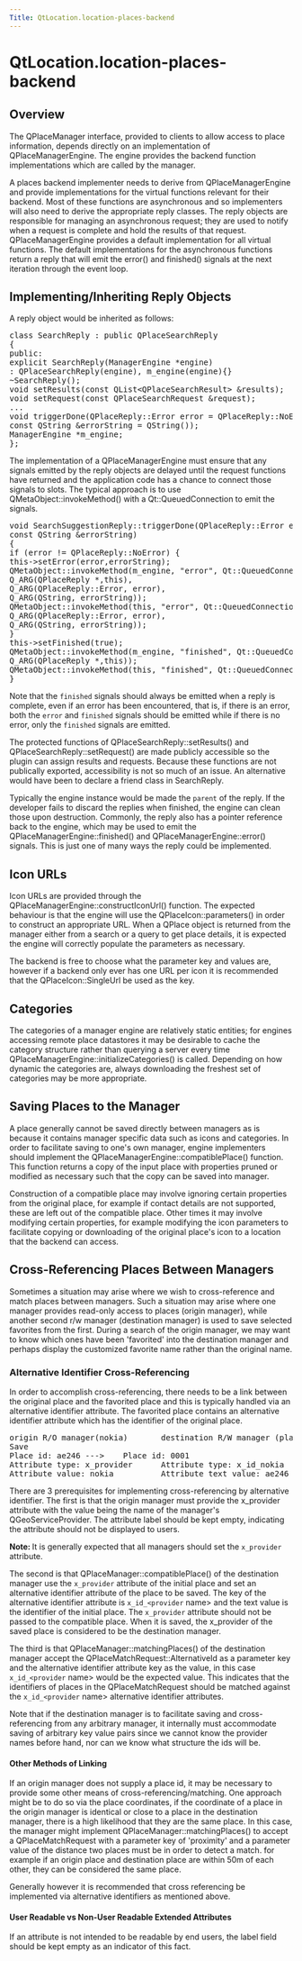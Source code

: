 ```yaml
---
Title: QtLocation.location-places-backend
---
```


# QtLocation.location-places-backend

<span class="subtitle"></span>
<!-- $$$location-places-backend.html-description -->
<h2 id="overview">Overview</h2>
<p>The QPlaceManager interface, provided to clients to allow access to place information, depends directly on an implementation of QPlaceManagerEngine. The engine provides the backend function implementations which are called by the manager.</p>
<p>A places backend implementer needs to derive from QPlaceManagerEngine and provide implementations for the virtual functions relevant for their backend. Most of these functions are asynchronous and so implementers will also need to derive the appropriate reply classes. The reply objects are responsible for managing an asynchronous request; they are used to notify when a request is complete and hold the results of that request. QPlaceManagerEngine provides a default implementation for all virtual functions. The default implementations for the asynchronous functions return a reply that will emit the error() and finished() signals at the next iteration through the event loop.</p>
<h2 id="implementing-inheriting-reply-objects">Implementing/Inheriting Reply Objects</h2>
<p>A reply object would be inherited as follows:</p>
<pre class="cpp"><span class="keyword">class</span> SearchReply : <span class="keyword">public</span> <span class="type">QPlaceSearchReply</span>
{
<span class="keyword">public</span>:
<span class="keyword">explicit</span> SearchReply(ManagerEngine <span class="operator">*</span>engine)
: <span class="type">QPlaceSearchReply</span>(engine)<span class="operator">,</span> m_engine(engine){}
<span class="operator">~</span>SearchReply();
<span class="type">void</span> setResults(<span class="keyword">const</span> <span class="type">QList</span><span class="operator">&lt;</span><span class="type">QPlaceSearchResult</span><span class="operator">&gt;</span> <span class="operator">&amp;</span>results);
<span class="type">void</span> setRequest(<span class="keyword">const</span> <span class="type">QPlaceSearchRequest</span> <span class="operator">&amp;</span>request);
...
<span class="type">void</span> triggerDone(<span class="type">QPlaceReply</span><span class="operator">::</span>Error error <span class="operator">=</span> <span class="type">QPlaceReply</span><span class="operator">::</span>NoError<span class="operator">,</span>
<span class="keyword">const</span> <span class="type">QString</span> <span class="operator">&amp;</span>errorString <span class="operator">=</span> <span class="type">QString</span>());
ManagerEngine <span class="operator">*</span>m_engine;
};</pre>
<p>The implementation of a QPlaceManagerEngine must ensure that any signals emitted by the reply objects are delayed until the request functions have returned and the application code has a chance to connect those signals to slots. The typical approach is to use QMetaObject::invokeMethod() with a Qt::QueuedConnection to emit the signals.</p>
<pre class="cpp"><span class="type">void</span> SearchSuggestionReply<span class="operator">::</span>triggerDone(<span class="type">QPlaceReply</span><span class="operator">::</span>Error error<span class="operator">,</span>
<span class="keyword">const</span> <span class="type">QString</span> <span class="operator">&amp;</span>errorString)
{
<span class="keyword">if</span> (error <span class="operator">!</span><span class="operator">=</span> <span class="type">QPlaceReply</span><span class="operator">::</span>NoError) {
<span class="keyword">this</span><span class="operator">-</span><span class="operator">&gt;</span>setError(error<span class="operator">,</span>errorString);
<span class="type">QMetaObject</span><span class="operator">::</span>invokeMethod(m_engine<span class="operator">,</span> <span class="string">&quot;error&quot;</span><span class="operator">,</span> <span class="type">Qt</span><span class="operator">::</span>QueuedConnection<span class="operator">,</span>
Q_ARG(<span class="type">QPlaceReply</span> <span class="operator">*</span><span class="operator">,</span><span class="keyword">this</span>)<span class="operator">,</span>
Q_ARG(<span class="type">QPlaceReply</span><span class="operator">::</span>Error<span class="operator">,</span> error)<span class="operator">,</span>
Q_ARG(<span class="type">QString</span><span class="operator">,</span> errorString));
<span class="type">QMetaObject</span><span class="operator">::</span>invokeMethod(<span class="keyword">this</span><span class="operator">,</span> <span class="string">&quot;error&quot;</span><span class="operator">,</span> <span class="type">Qt</span><span class="operator">::</span>QueuedConnection<span class="operator">,</span>
Q_ARG(<span class="type">QPlaceReply</span><span class="operator">::</span>Error<span class="operator">,</span> error)<span class="operator">,</span>
Q_ARG(<span class="type">QString</span><span class="operator">,</span> errorString));
}
<span class="keyword">this</span><span class="operator">-</span><span class="operator">&gt;</span>setFinished(<span class="keyword">true</span>);
<span class="type">QMetaObject</span><span class="operator">::</span>invokeMethod(m_engine<span class="operator">,</span> <span class="string">&quot;finished&quot;</span><span class="operator">,</span> <span class="type">Qt</span><span class="operator">::</span>QueuedConnection<span class="operator">,</span>
Q_ARG(<span class="type">QPlaceReply</span> <span class="operator">*</span><span class="operator">,</span><span class="keyword">this</span>));
<span class="type">QMetaObject</span><span class="operator">::</span>invokeMethod(<span class="keyword">this</span><span class="operator">,</span> <span class="string">&quot;finished&quot;</span><span class="operator">,</span> <span class="type">Qt</span><span class="operator">::</span>QueuedConnection);
}</pre>
<p>Note that the <code>finished</code> signals should always be emitted when a reply is complete, even if an error has been encountered, that is, if there is an error, both the <code>error</code> and <code>finished</code> signals should be emitted while if there is no error, only the <code>finished</code> signals are emitted.</p>
<p>The protected functions of QPlaceSearchReply::setResults() and QPlaceSearchReply::setRequest() are made publicly accessible so the plugin can assign results and requests. Because these functions are not publically exported, accessibility is not so much of an issue. An alternative would have been to declare a friend class in SearchReply.</p>
<p>Typically the engine instance would be made the <code>parent</code> of the reply. If the developer fails to discard the replies when finished, the engine can clean those upon destruction. Commonly, the reply also has a pointer reference back to the engine, which may be used to emit the QPlaceManagerEngine::finished() and QPlaceManagerEngine::error() signals. This is just one of many ways the reply could be implemented.</p>
<h2 id="icon-urls">Icon URLs</h2>
<p>Icon URLs are provided through the QPlaceManagerEngine::constructIconUrl() function. The expected behaviour is that the engine will use the QPlaceIcon::parameters() in order to construct an appropriate URL. When a QPlace object is returned from the manager either from a search or a query to get place details, it is expected the engine will correctly populate the parameters as necessary.</p>
<p>The backend is free to choose what the parameter key and values are, however if a backend only ever has one URL per icon it is recommended that the QPlaceIcon::SingleUrl be used as the key.</p>
<h2 id="categories">Categories</h2>
<p>The categories of a manager engine are relatively static entities; for engines accessing remote place datastores it may be desirable to cache the category structure rather than querying a server every time QPlaceManagerEngine::initializeCategories() is called. Depending on how dynamic the categories are, always downloading the freshest set of categories may be more appropriate.</p>
<h2 id="saving-places-to-the-manager">Saving Places to the Manager</h2>
<p>A place generally cannot be saved directly between managers as is because it contains manager specific data such as icons and categories. In order to facilitate saving to one's own manager, engine implementers should implement the QPlaceManagerEngine::compatiblePlace() function. This function returns a copy of the input place with properties pruned or modified as necessary such that the copy can be saved into manager.</p>
<p>Construction of a compatible place may involve ignoring certain properties from the original place, for example if contact details are not supported, these are left out of the compatible place. Other times it may involve modifying certain properties, for example modifying the icon parameters to facilitate copying or downloading of the original place's icon to a location that the backend can access.</p>
<h2 id="cross-referencing-places-between-managers">Cross-Referencing Places Between Managers</h2>
<p>Sometimes a situation may arise where we wish to cross-reference and match places between managers. Such a situation may arise where one manager provides read-only access to places (origin manager), while another second r/w manager (destination manager) is used to save selected favorites from the first. During a search of the origin manager, we may want to know which ones have been 'favorited' into the destination manager and perhaps display the customized favorite name rather than the original name.</p>
<h3 >Alternative Identifier Cross-Referencing</h3>
<p>In order to accomplish cross-referencing, there needs to be a link between the original place and the favorited place and this is typically handled via an alternative identifier attribute. The favorited place contains an alternative identifier attribute which has the identifier of the original place.</p>
<pre class="cpp">origin R<span class="operator">/</span>O manager(nokia)       destination R<span class="operator">/</span>W manager (places_jsondb)
Save
Place id: ae246 <span class="operator">-</span><span class="operator">-</span><span class="operator">-</span><span class="operator">&gt;</span>    Place id: <span class="number">0001</span>
Attribute type: x_provider      Attribute type: x_id_nokia
Attribute value: nokia          Attribute text value: ae246</pre>
<p>There are 3 prerequisites for implementing cross-referencing by alternative identifier. The first is that the origin manager must provide the x_provider attribute with the value being the name of the manager's QGeoServiceProvider. The attribute label should be kept empty, indicating the attribute should not be displayed to users.</p>
<p><b>Note: </b>It is generally expected that all managers should set the <code>x_provider</code> attribute.</p><p>The second is that QPlaceManager::compatiblePlace() of the destination manager use the <code>x_provider</code> attribute of the initial place and set an alternative identifier attribute of the place to be saved. The key of the alternative identifier attribute is <code>x_id_&lt;provider</code> name&gt; and the text value is the identifier of the initial place. The <code>x_provider</code> attribute should not be passed to the compatible place. When it is saved, the x_provider of the saved place is considered to be the destination manager.</p>
<p>The third is that QPlaceManager::matchingPlaces() of the destination manager accept the QPlaceMatchRequest::AlternativeId as a parameter key and the alternative identifier attribute key as the value, in this case <code>x_id_&lt;provider</code> name&gt; would be the expected value. This indicates that the identifiers of places in the QPlaceMatchRequest should be matched against the <code>x_id_&lt;provider</code> name&gt; alternative identifier attributes.</p>
<p>Note that if the destination manager is to facilitate saving and cross-referencing from any arbitrary manager, it internally must accommodate saving of arbitrary key value pairs since we cannot know the provider names before hand, nor can we know what structure the ids will be.</p>
<h4 >Other Methods of Linking</h4>
<p>If an origin manager does not supply a place id, it may be necessary to provide some other means of cross-referencing/matching. One approach might be to do so via the place coordinates, if the coordinate of a place in the origin manager is identical or close to a place in the destination manager, there is a high likelihood that they are the same place. In this case, the manager might implement QPlaceManager::matchingPlaces() to accept a QPlaceMatchRequest with a parameter key of 'proximity' and a parameter value of the distance two places must be in order to detect a match. for example if an origin place and destination place are within 50m of each other, they can be considered the same place.</p>
<p>Generally however it is recommended that cross referencing be implemented via alternative identifiers as mentioned above.</p>
<h4 >User Readable vs Non-User Readable Extended Attributes</h4>
<p>If an attribute is not intended to be readable by end users, the label field should be kept empty as an indicator of this fact.</p>
<!-- @@@location-places-backend.html -->
